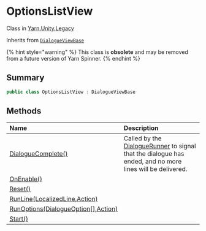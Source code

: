 # OptionsListView

Class in [Yarn.Unity.Legacy](/docs/api/csharp/yarn.unity.legacy.md)

Inherits from [`DialogueViewBase`](/docs/api/csharp/yarn.unity.legacy.dialogueviewbase.md)

{% hint style="warning" %}
This class is <b>obsolete</b> and may be removed from a future version of Yarn Spinner.
{% endhint %}

## Summary



```csharp
public class OptionsListView : DialogueViewBase
```

## Methods

|Name|Description|
|:---|:---|
|[DialogueComplete()](/docs/api/csharp/yarn.unity.legacy.optionslistview.dialoguecomplete.md)|Called by the  <a href="yarn.unity.dialoguerunner.md">DialogueRunner</a>  to signal that the dialogue has ended, and no more lines will be delivered.|
|[OnEnable()](/docs/api/csharp/yarn.unity.legacy.optionslistview.onenable.md)||
|[Reset()](/docs/api/csharp/yarn.unity.legacy.optionslistview.reset.md)||
|[RunLine(LocalizedLine,Action)](/docs/api/csharp/yarn.unity.legacy.optionslistview.runline.md)||
|[RunOptions(DialogueOption[],Action<int>)](/docs/api/csharp/yarn.unity.legacy.optionslistview.runoptions.md)||
|[Start()](/docs/api/csharp/yarn.unity.legacy.optionslistview.start.md)||

